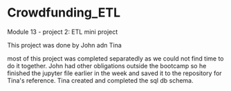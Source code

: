 # Crowdfunding_ETL
Module 13 - project 2: ETL mini project 

This project was done by John adn Tina

most of this project was completed separatedly as we could not find time to do it together.
John had other obligations outside the bootcamp so he finished the jupyter file earlier in the week and saved it to the repository for Tina's reference.
Tina created and completed the sql db schema. 
